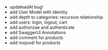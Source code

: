 - updateadAt bug!
- add User Model with Identity
- add depth to categories: recursive relationship
- add users: login, logout, cart
- add authorizae and authenticate
- add SwaggerUI Annotations
- add comment for products
- add mojoodi for products